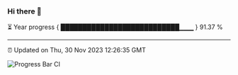 ### Hi there 👋

⏳ Year progress { ███████████████████████████▁▁▁ } 91.37 %

---

⏰ Updated on Thu, 30 Nov 2023 12:26:35 GMT

![Progress Bar CI](https://github.com/liununu/liununu/workflows/Progress%20Bar%20CI/badge.svg)
